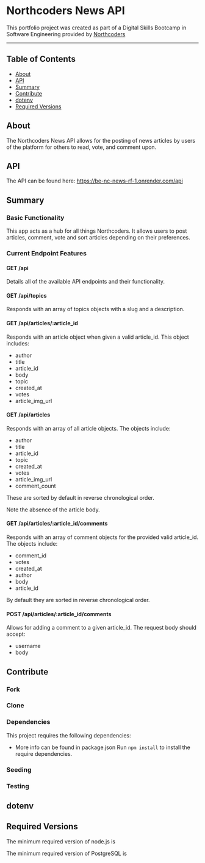 # Northcoders News API

This portfolio project was created as part of a Digital Skills Bootcamp in Software Engineering provided by [Northcoders](https://northcoders.com/)

---

## Table of Contents

- [About](#-about)
- [API](#-api)
- [Summary](#-summary)
- [Contribute](#-contribute)
- [dotenv](#-dotenv)
- [Required Versions](#-required-versions)

## About

The Northcoders News API allows for the posting of news articles by users of the platform for others to read, vote, and comment upon.

## API

The API can be found here:
https://be-nc-news-rf-1.onrender.com/api

## Summary

### Basic Functionality

This app acts as a hub for all things Northcoders. It allows users to post articles, comment, vote and sort articles depending on their preferences.

### Current Endpoint Features

#### GET /api

Details all of the available API endpoints and their functionality.

#### GET /api/topics

Responds with an array of topics objects with a slug and a description.

#### GET /api/articles/:article_id

Responds with an article object when given a valid article_id. This object includes:
- author
- title
- article_id
- body
- topic
- created_at
- votes
- article_img_url

#### GET /api/articles

Responds with an array of all article objects. The objects include:
- author
- title
- article_id
- topic
- created_at
- votes
- article_img_url
- comment_count

These are sorted by default in reverse chronological order.

Note the absence of the article body.

#### GET /api/articles/:article_id/comments

Responds with an array of comment objects for the provided valid article_id. The objects include:
- comment_id
- votes
- created_at
- author
- body
- article_id

By default they are sorted in reverse chronological order.

#### POST /api/articles/:article_id/comments

Allows for adding a comment to a given article_id. The request body should accept:
- username
- body

## Contribute

### Fork

### Clone

### Dependencies

This project requires the following dependencies:

- More info can be found in package.json Run `npm install` to install the require dependencies.

### Seeding

### Testing

## dotenv

## Required Versions

The minimum required version of node.js is

The minimum required version of PostgreSQL is
